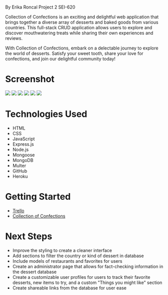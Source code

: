 # <Collection of Confections>
By Erika Roncal Project 2 SEI-620

Collection of Confections is an exciting and delightful web application that brings together a diverse array of desserts and baked goods from various countries. This full-stack CRUD application allows users to explore and discover mouthwatering treats while sharing their own experiences and reviews.

With Collection of Confections, embark on a delectable journey to explore the world of desserts. Satisfy your sweet tooth, share your love for confections, and join our delightful community today!


# Screenshot

<img src="https://i.imgur.com/RHewW6M.png">
<img src="https://i.imgur.com/RHewW6M.png">
<img src="https://i.imgur.com/u7h0XJS.png">
<img src="https://i.imgur.com/fuFNKyw.png">
<img src="https://i.imgur.com/39P9Xhy.png">
<img src="https://i.imgur.com/PecNPeR.png">


# Technologies Used

-  HTML
-  CSS
-  JavaScript
-  Express.js
-  Node.js
-  Mongoose
-  MongoDB
-  Multer
-  GitHub
-  Heroku

# Getting Started

- [Trello](https://trello.com/b/ezk0lb5N/project-2)
- [Collection of Confections](https://collection-of-confections-fe8512da81c5.herokuapp.com/)

# Next Steps

- Improve the styling to create a cleaner interface
- Add sections to filter the country or kind of dessert in database
- Include models of restaurants and favorites for users
- Create an administrator page that allows for fact-checking information in the dessert database
- Create a customizable user profiles for users to track their favorite desserts, new items to try, and a custom "Things you might like" section
- Create shareable links from the database for user ease
